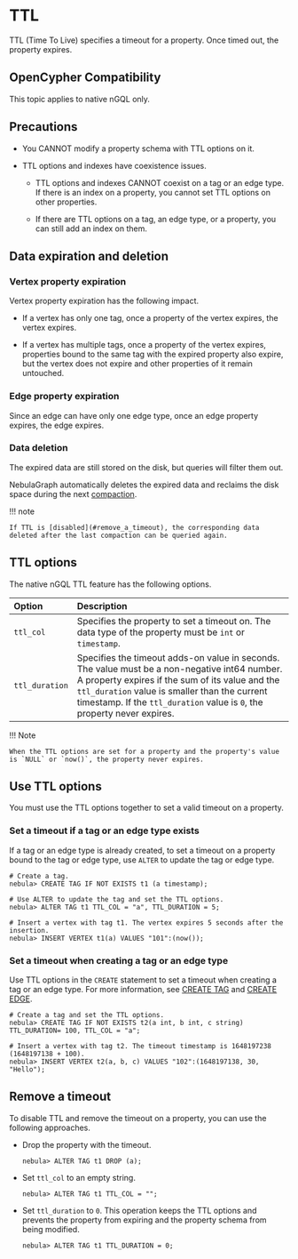 # TTL

TTL (Time To Live) specifies a timeout for a property. Once timed out, the property expires.

## OpenCypher Compatibility

This topic applies to native nGQL only.

## Precautions

* You CANNOT modify a property schema with TTL options on it.

* TTL options and indexes have coexistence issues.

  + TTL options and indexes CANNOT coexist on a tag or an edge type. If there is an index on a property, you cannot set TTL options on other properties.

  + If there are TTL options on a tag, an edge type, or a property, you can still add an index on them.

## Data expiration and deletion

### Vertex property expiration

Vertex property expiration has the following impact.

* If a vertex has only one tag, once a property of the vertex expires, the vertex expires.

* If a vertex has multiple tags, once a property of the vertex expires, properties bound to the same tag with the expired property also expire, but the vertex does not expire and other properties of it remain untouched.

### Edge property expiration

Since an edge can have only one edge type, once an edge property expires, the edge expires.

### Data deletion

The expired data are still stored on the disk, but queries will filter them out.

NebulaGraph automatically deletes the expired data and reclaims the disk space during the next [compaction](../../8.service-tuning/compaction.md).

!!! note

    If TTL is [disabled](#remove_a_timeout), the corresponding data deleted after the last compaction can be queried again.

## TTL options

The native nGQL TTL feature has the following options.

|Option|Description|
|:---|:---|
|`ttl_col`|Specifies the property to set a timeout on. The data type of the property must be `int` or `timestamp`.|
|`ttl_duration`|Specifies the timeout adds-on value in seconds. The value must be a non-negative int64 number. A property expires if the sum of its value and the `ttl_duration` value is smaller than the current timestamp. If the `ttl_duration` value is `0`, the property never expires.|


!!! Note

    When the TTL options are set for a property and the property's value is `NULL` or `now()`, the property never expires. 

## Use TTL options

You must use the TTL options together to set a valid timeout on a property.

### Set a timeout if a tag or an edge type exists

If a tag or an edge type is already created, to set a timeout on a property bound to the tag or edge type, use `ALTER` to update the tag or edge type.

```ngql
# Create a tag.
nebula> CREATE TAG IF NOT EXISTS t1 (a timestamp);

# Use ALTER to update the tag and set the TTL options.
nebula> ALTER TAG t1 TTL_COL = "a", TTL_DURATION = 5;

# Insert a vertex with tag t1. The vertex expires 5 seconds after the insertion.
nebula> INSERT VERTEX t1(a) VALUES "101":(now());
```

### Set a timeout when creating a tag or an edge type

Use TTL options in the `CREATE` statement to set a timeout when creating a tag or an edge type. For more information, see [CREATE TAG](../10.tag-statements/1.create-tag.md) and [CREATE EDGE](../11.edge-type-statements/1.create-edge.md).

```ngql
# Create a tag and set the TTL options.
nebula> CREATE TAG IF NOT EXISTS t2(a int, b int, c string) TTL_DURATION= 100, TTL_COL = "a";

# Insert a vertex with tag t2. The timeout timestamp is 1648197238 (1648197138 + 100).
nebula> INSERT VERTEX t2(a, b, c) VALUES "102":(1648197138, 30, "Hello");
```

## Remove a timeout

To disable TTL and remove the timeout on a property, you can use the following approaches.

* Drop the property with the timeout.

    ```ngql
    nebula> ALTER TAG t1 DROP (a);
    ```

* Set `ttl_col` to an empty string.

    ```ngql
    nebula> ALTER TAG t1 TTL_COL = "";
    ```

* Set `ttl_duration` to `0`. This operation keeps the TTL options and prevents the property from expiring and the property schema from being modified.

    ```ngql
    nebula> ALTER TAG t1 TTL_DURATION = 0;
    ```
